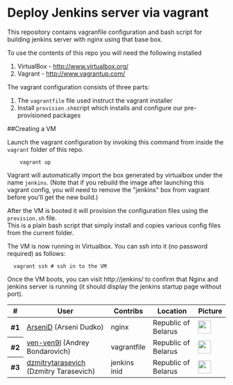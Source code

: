 Deploy Jenkins server via vagrant
===

This repository contains vagranfile configuration and bash script for building jenkins server with nginx using that base box.

To use the contents of this repo you will need the following installed

 1. VirtualBox - http://www.virtualbox.org/
 2. Vagrant - http://www.vagrantup.com/


The vagrant configuration consists of three parts:
 
1. The `vagrantfile` file used instruct the vagrant installer
2. Install `provision.sh`script  which installs and configure our pre-provisioned packages


##Creating a VM

Launch the vagrant configuration by invoking this command from inside the `vagrant` folder of this repo.

```
	vagrant up
```

Vagrant will automatically import the box generated by virtualbox under the name `jenkins`. (Note that if you rebuild the image after launching this vagrant config,
you will need to remove the "jenkins" box from vagrant before you'll get the new build.) 

After the VM is booted it will provision the configuration files using the `provision.sh` file.  
This is a plain bash script that simply install and copies various config files from the current folder.

The VM is now running in Virtualbox. You can ssh into it (no password required)
as follows: 

```
  vagrant ssh # ssh in to the VM
```

Once the VM boots, you can visit http://jenkins/ to confirm that Nginx and jenkins server is running (it should display the jenkins startup page without port).

<table cellspacing="0"><thead>
<th scope="col">#</th>
<th scope="col">User</th>
<th scope="col">Contribs</th>
<!-- Language currently disabled: GitHub returns 'Shell' for most users <th scope="col">Language</th> -->
<th scope="col">Location</th>
<th scope="col" width="30">Picture</th>
</thead><tbody>
<tr><th scope="row">#1</th><td><a href="https://github.com/ArseniD">ArseniD</a> (Arseni Dudko)</td><td>nginx</td><!-- <td>Python</td> --><td>Republic of Belarus</td><td><img width="30" height="30" src="https://avatars.githubusercontent.com/u/15673522?v=3"></td></tr>
<tr><th scope="row">#2</th><td><a href="https://github.com/ven-ven9l">ven-ven9l</a> (Andrey Bondarovich)</td><td>vagrantfile</td><!-- <td>Shell</td> --><td>Republic of Belarus</td><td><img width="30" height="30" src="https://avatars.githubusercontent.com/u/32544150?v=3"></td></tr>
<tr><th scope="row">#3</th><td><a href="https://github.com/dzmitrytarasevich">dzmitrytarasevich</a> (Dzmitry Tarasevich)</td><td>jenkins inid</td><!-- <td>Shell</td> --><td>Republic of Belarus</td>  <td><img width="30" height="30" src="https://avatars.githubusercontent.com/u/32546999?v=3"></td></tr>
</tbody></table>






